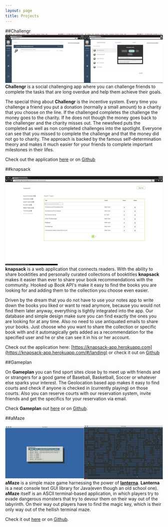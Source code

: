 ```yaml
---
layout: page
title: Projects
---
```


##Challengr
![](/assets/challengr/exampleView.png)
**Challengr** is a social challenging app where you can challenge friends to complete the tasks that are long overdue and help them achieve their goals. 

The special thing about **Challengr** is the incentive system. Every time you challenge a friend you put a donation (normally a small amount) to a charity that you choose on the line. If the challenged completes the challenge the money goes to the charity. If he does not though the money goes back to the challenger and the charity misses out. The newsfeed puts the completed as well as non completed challenges into the spotlight. Everyone can see that you missed to complete the challenge and that the money did not go to charity. The approach is backed by the famous self-determination theory and makes it much easier for your friends to complete important milestones in their lifes.

Check out the application [here](/projects/challengr) or on [Github](https://github.com/hacksquare/Challengr)

##knapsack

![](/assets/knapsack/mainView.png)
**knapsack** is a web application that connects readers. With the ability to share booktitles and personally curated collections of booktitles **knapsack** makes it easier than ever to share your book recommendations with the community. Hooked up Book API's make it easy to find the books you are looking for and adding them to the collection you choose even easier. 

Driven by the dream that you do not have to use your notes app to write down the books you liked or want to read anymore, because you would not find them later anyway, everything is tightly integrated into the app. Our database and simple design make sure you can find exactly the ones you are looking for at any time. Also no need to use antiquated emails to share your books. Just choose who you want to share the collection or specific book with and it automagically gets added as a recommendation for the specified user and he or she can see it in his or her account.

Check out the application here: [https://knapsack-app.herokuapp.com](https://knapsack-app.herokuapp.com/#/landing) or check it out on [Github](https://github.com/knapsack-app/knapsack)

##Gameplan

On **Gameplan** you can find sport sites close by to meet up with friends and or strangers for a good game of Baseball, Basketball, Soccer or whatever else sparks your interest. The Geolocation based app makes it easy to find courts and check if anyone is checked in (currently playing) on those courts. Also you can reserve courts with our reservation system, invite friends and get the specifics for your reservation via email.

Check **Gameplan** out [here](/projects/gameplan) or on [Github](https://github.com/gameplan-app/gameplan).

##aMaze

![](/assets/aMaze/aMazeExample.png)
**aMaze** is a simple maze game harnessing the power of [**lanterna**](https://code.google.com/p/lanterna/). **Lanterna** is a neat console text GUI library for Java(even though an old school one). **aMaze** itself is an ASCII terminal-based application, in which players try to evade dangerous monsters that try to devour them on their way out of the labyrinth. On their way out players have to find the magic key, which is their only way out of the hellish terminal maze.

Check it out [here](/projects/aMaze) or on [Github](https://github.com/arthurmathies/aMaze).
